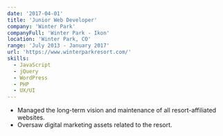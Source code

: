 ```yaml
---
date: '2017-04-01'
title: 'Junior Web Developer'
company: 'Winter Park'
companyFull: 'Winter Park - Ikon'
location: 'Winter Park, CO'
range: 'July 2013 - January 2017'
url: 'https://www.winterparkresort.com/'
skills:
  - JavaScript
  - jQuery
  - WordPress
  - PHP
  - UX/UI
---
```


- Managed the long-term vision and maintenance of all resort-affiliated websites.
- Oversaw digital marketing assets related to the resort.
